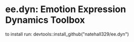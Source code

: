 # ee.dyn: Emotion Expression Dynamics Toolbox
to install run: 
devtools::install_github("natehall329/ee.dyn")
